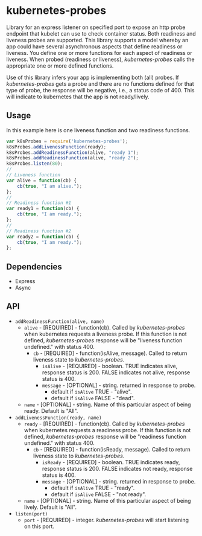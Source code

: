 # kubernetes-probes
Library for an express listener on specified port to expose an http probe endpoint that kubelet can use to check container status.
Both readiness and liveness probes are supported.
This library supports a model whereby an app could have several asynchronous aspects that define readiness or liveness.
You define one or more functions for each aspect of readiness or liveness.
When probed (readiness or liveness), _kubernetes-probes_ calls the appropriate one or more defined functions.

Use of this library infers your app is implementing both (all) probes.
If _kubernetes-probes_ gets a probe and there are no functions defined for that type of probe,
the response will be negative, i.e., a status code of 400.
This will indicate to kubernetes that the app is not ready/lively.

## Usage
In this example here is one liveness function and two readiness functions.

```javascript
var k8sProbes = require('kubernetes-probes');
k8sProbes.addLivenessFunction(ready);
k8sProbes.addReadinessFunction(alive, "ready 1");
k8sProbes.addReadinessFunction(alive, "ready 2");
k8sProbes.listen(80);
//
// Liveness function
var alive = function(cb) {
    cb(true, "I am alive.");
};
//
// Readiness function #1
var ready1 = function(cb) {
    cb(true, "I am ready.");
};
//
// Readiness function #2
var ready2 = function(cb) {
    cb(true, "I am ready.");
};
```

## Dependencies
* Express
* Async

## API
  * `addReadinessFunction(alive, name)`
    * `alive` - [REQUIRED] - function(cb).
       Called by _kubernetes-probes_ when kubernetes requests a liveness probe.
       If this function is not defined, _kubernetes-probes_ response will be "liveness function undefined." with status 400.
      * `cb` - [REQUIRED] - function(isAlive, message).
        Called to return liveness state to _kubernetes-probes_.
        * `isAlive` - [REQUIRED] - boolean.
          TRUE indicates alive, response status is 200.
          FALSE indicates not alive, response status is 400.
        * `message` - [OPTIONAL] - string.
          returned in response to probe.
          * default if `isAlive` TRUE - "alive".
          * default if `isAlive` FALSE - "dead".
    * `name` - [OPTIONAL] - string.
      Name of this particular aspect of being ready. Default is "All".
  * `addLivenessFunction(ready, name)`
    * `ready` - [REQUIRED] - function(cb).
       Called by _kubernetes-probes_ when kubernetes requests a readiness probe.
       If this function is not defined, _kubernetes-probes_ response will be "readiness function undefined." with status 400.
      * `cb` - [REQUIRED] - function(isReady, message).
        Called to return liveness state to _kubernetes-probes_.
        * `isReady` - [REQUIRED] - boolean.
          TRUE indicates ready, response status is 200.
          FALSE indicates not ready, response status is 400.
        * `message` - [OPTIONAL] - string.
          returned in response to probe.
          * default if `isAlive` TRUE - "ready".
          * default if `isAlive` FALSE - "not ready".
    * `name` - [OPTIONAL] - string.
      Name of this particular aspect of being lively. Default is "All".
  * `listen(port)`
    * `port` - [REQUIRED] - integer.
      _kubernetes-probes_ will start listening on this port.


